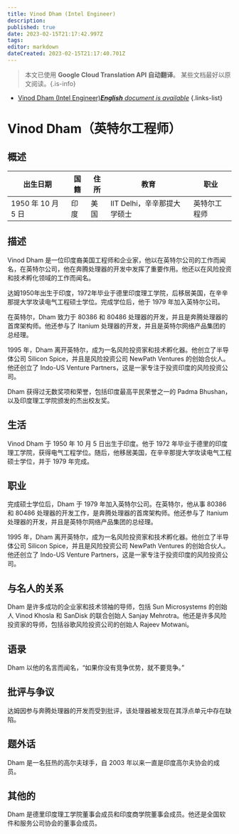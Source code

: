 ```yaml
---
title: Vinod Dham (Intel Engineer)
description: 
published: true
date: 2023-02-15T21:17:42.997Z
tags: 
editor: markdown
dateCreated: 2023-02-15T21:17:40.701Z
---
```


> 本文已使用 **Google Cloud Translation API 自动翻译**。
某些文档最好以原文阅读。{.is-info}



- [Vinod Dham (Intel Engineer)***English** document is available*](/en/Knowledge-base/Dictionary/Person/vinod-dham-intel-engineer)
{.links-list}


# Vinod Dham（英特尔工程师）

## 概述

|出生日期 |国籍|住所 |教育 |职业 |
| -------------- | ---------- | ---------- | ---------- | ---------- |
| 1950 年 10 月 5 日 |印度 |美国 | IIT Delhi，辛辛那提大学硕士 |英特尔工程师 |

## 描述

Vinod Dham 是一位印度裔美国工程师和企业家，他以在英特尔公司的工作而闻名，在英特尔公司，他在奔腾处理器的开发中发挥了重要作用。他还以在风险投资和技术孵化领域的工作而闻名。

达姆1950年出生于印度，1972年毕业于德里印度理工学院，后移居美国，在辛辛那提大学攻读电气工程硕士学位。完成学位后，他于 1979 年加入英特尔公司。

在英特尔，Dham 致力于 80386 和 80486 处理器的开发，并且是奔腾处理器的首席架构师。他还参与了 Itanium 处理器的开发，并且是英特尔网络产品集团的总经理。

1995 年，Dham 离开英特尔，成为一名风险投资家和技术孵化器。他创立了半导体公司 Silicon Spice，并且是风险投资公司 NewPath Ventures 的创始合伙人。他还创立了 Indo-US Venture Partners，这是一家专注于投资印度的风险投资公司。

Dham 获得过无数奖项和荣誉，包括印度最高平民荣誉之一的 Padma Bhushan，以及印度理工学院颁发的杰出校友奖。

## 生活

Vinod Dham 于 1950 年 10 月 5 日出生于印度。他于 1972 年毕业于德里的印度理工学院，获得电气工程学位。随后，他移居美国，在辛辛那提大学攻读电气工程硕士学位，并于 1979 年完成。

## 职业

完成硕士学位后，Dham 于 1979 年加入英特尔公司。在英特尔，他从事 80386 和 80486 处理器的开发工作，是奔腾处理器的首席架构师。他还参与了 Itanium 处理器的开发，并且是英特尔网络产品集团的总经理。

1995 年，Dham 离开英特尔，成为一名风险投资家和技术孵化器。他创立了半导体公司 Silicon Spice，并且是风险投资公司 NewPath Ventures 的创始合伙人。他还创立了 Indo-US Venture Partners，这是一家专注于投资印度的风险投资公司。

## 与名人的关系

Dham 是许多成功的企业家和技术领袖的导师，包括 Sun Microsystems 的创始人 Vinod Khosla 和 SanDisk 的联合创始人 Sanjay Mehrotra。他还是许多风险投资家的导师，包括谷歌风险投资公司的创始人 Rajeev Motwani。

## 语录

Dham 以他的名言而闻名，“如果你没有竞争优势，就不要竞争。”

## 批评与争议

达姆因参与奔腾处理器的开发而受到批评，该处理器被发现在其浮点单元中存在缺陷。

## 题外话

Dham 是一名狂热的高尔夫球手，自 2003 年以来一直是印度高尔夫协会的成员。

## 其他的

Dham 是德里印度理工学院董事会成员和印度商学院董事会成员。他还是全国软件和服务公司协会的董事会成员。